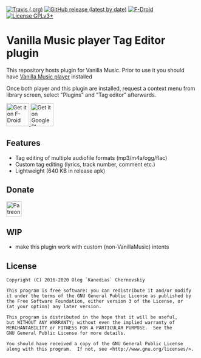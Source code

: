 [![Travis (.org)](https://img.shields.io/travis/vanilla-music/vanilla-music-tag-editor)](https://travis-ci.org/github/vanilla-music/vanilla-music-tag-editor)
[![GitHub release (latest by date)](https://img.shields.io/github/v/release/vanilla-music/vanilla-music-tag-editor)](https://github.com/vanilla-music/vanilla-music-tag-editor/releases)
[![F-Droid](https://img.shields.io/f-droid/v/com.kanedias.vanilla.audiotag)](https://f-droid.org/en/packages/com.kanedias.vanilla.audiotag/)
[![License GPLv3+](https://img.shields.io/badge/License-GPLv3-brightgreen.svg)](https://www.gnu.org/licenses/gpl-3.0.html)

Vanilla Music player Tag Editor plugin
======================================

This repository hosts plugin for Vanilla Music.
Prior to use it you should have [Vanilla Music player](https://github.com/vanilla-music/vanilla) installed

Once both player and this plugin are installed, request a context menu from library screen, select "Plugins" and "Tag editor" afterwards.

<a href="https://f-droid.org/packages/com.kanedias.vanilla.audiotag/">
    <img src="https://fdroid.gitlab.io/artwork/badge/get-it-on.png"
        alt="Get it on F-Droid" height="60"/>
</a>
<a href="https://play.google.com/store/apps/details?id=com.kanedias.vanilla.audiotag">
    <img src="https://play.google.com/intl/en_us/badges/images/generic/en_badge_web_generic.png"
        alt="Get it on Google Play" height="60"/>
</a>

Features
--------

* Tag editing of multiple audiofile formats (mp3/m4a/ogg/flac)
* Custom tag editing (lyrics, track number, comment etc.)
* Lightweight (640 KB in release apk)

Donate
------

[<img alt="Patreon Page" src="https://s3.amazonaws.com/patreon_public_assets/toolbox/patreon.png" height="40"/>](https://www.patreon.com/kanedias)

WIP
---

* make this plugin work with custom (non-VanillaMusic) intents

License
-------

    Copyright (C) 2016-2020 Oleg `Kanedias` Chernovskiy

    This program is free software: you can redistribute it and/or modify
    it under the terms of the GNU General Public License as published by
    the Free Software Foundation, either version 3 of the License, or
    (at your option) any later version.

    This program is distributed in the hope that it will be useful,
    but WITHOUT ANY WARRANTY; without even the implied warranty of
    MERCHANTABILITY or FITNESS FOR A PARTICULAR PURPOSE.  See the
    GNU General Public License for more details.

    You should have received a copy of the GNU General Public License
    along with this program.  If not, see <http://www.gnu.org/licenses/>.
